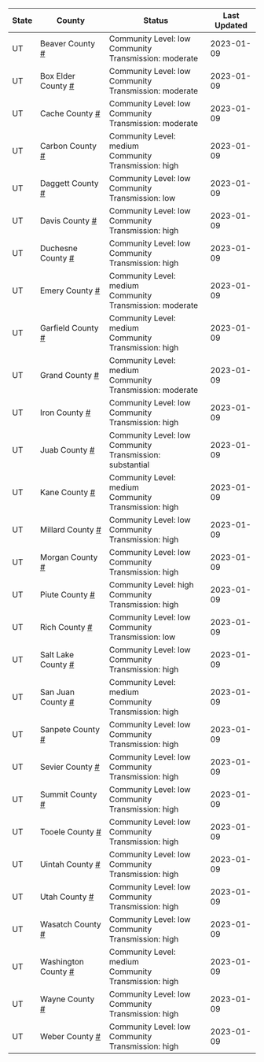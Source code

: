 State | County | Status | Last Updated
--- | --- | --- | --- 
UT | Beaver County <a href="#beaver_county">#</a> | <a name="beaver_county"></a>Community Level: low<br/>Community Transmission: moderate | 2023-01-09
UT | Box Elder County <a href="#box_elder_county">#</a> | <a name="box_elder_county"></a>Community Level: low<br/>Community Transmission: moderate | 2023-01-09
UT | Cache County <a href="#cache_county">#</a> | <a name="cache_county"></a>Community Level: low<br/>Community Transmission: moderate | 2023-01-09
UT | Carbon County <a href="#carbon_county">#</a> | <a name="carbon_county"></a>Community Level: medium<br/>Community Transmission: high | 2023-01-09
UT | Daggett County <a href="#daggett_county">#</a> | <a name="daggett_county"></a>Community Level: low<br/>Community Transmission: low | 2023-01-09
UT | Davis County <a href="#davis_county">#</a> | <a name="davis_county"></a>Community Level: low<br/>Community Transmission: high | 2023-01-09
UT | Duchesne County <a href="#duchesne_county">#</a> | <a name="duchesne_county"></a>Community Level: low<br/>Community Transmission: high | 2023-01-09
UT | Emery County <a href="#emery_county">#</a> | <a name="emery_county"></a>Community Level: medium<br/>Community Transmission: moderate | 2023-01-09
UT | Garfield County <a href="#garfield_county">#</a> | <a name="garfield_county"></a>Community Level: medium<br/>Community Transmission: high | 2023-01-09
UT | Grand County <a href="#grand_county">#</a> | <a name="grand_county"></a>Community Level: medium<br/>Community Transmission: moderate | 2023-01-09
UT | Iron County <a href="#iron_county">#</a> | <a name="iron_county"></a>Community Level: low<br/>Community Transmission: high | 2023-01-09
UT | Juab County <a href="#juab_county">#</a> | <a name="juab_county"></a>Community Level: low<br/>Community Transmission: substantial | 2023-01-09
UT | Kane County <a href="#kane_county">#</a> | <a name="kane_county"></a>Community Level: medium<br/>Community Transmission: high | 2023-01-09
UT | Millard County <a href="#millard_county">#</a> | <a name="millard_county"></a>Community Level: low<br/>Community Transmission: high | 2023-01-09
UT | Morgan County <a href="#morgan_county">#</a> | <a name="morgan_county"></a>Community Level: low<br/>Community Transmission: high | 2023-01-09
UT | Piute County <a href="#piute_county">#</a> | <a name="piute_county"></a>Community Level: high<br/>Community Transmission: high | 2023-01-09
UT | Rich County <a href="#rich_county">#</a> | <a name="rich_county"></a>Community Level: low<br/>Community Transmission: low | 2023-01-09
UT | Salt Lake County <a href="#salt_lake_county">#</a> | <a name="salt_lake_county"></a>Community Level: low<br/>Community Transmission: high | 2023-01-09
UT | San Juan County <a href="#san_juan_county">#</a> | <a name="san_juan_county"></a>Community Level: medium<br/>Community Transmission: high | 2023-01-09
UT | Sanpete County <a href="#sanpete_county">#</a> | <a name="sanpete_county"></a>Community Level: low<br/>Community Transmission: high | 2023-01-09
UT | Sevier County <a href="#sevier_county">#</a> | <a name="sevier_county"></a>Community Level: low<br/>Community Transmission: high | 2023-01-09
UT | Summit County <a href="#summit_county">#</a> | <a name="summit_county"></a>Community Level: low<br/>Community Transmission: high | 2023-01-09
UT | Tooele County <a href="#tooele_county">#</a> | <a name="tooele_county"></a>Community Level: low<br/>Community Transmission: high | 2023-01-09
UT | Uintah County <a href="#uintah_county">#</a> | <a name="uintah_county"></a>Community Level: low<br/>Community Transmission: high | 2023-01-09
UT | Utah County <a href="#utah_county">#</a> | <a name="utah_county"></a>Community Level: low<br/>Community Transmission: high | 2023-01-09
UT | Wasatch County <a href="#wasatch_county">#</a> | <a name="wasatch_county"></a>Community Level: low<br/>Community Transmission: high | 2023-01-09
UT | Washington County <a href="#washington_county">#</a> | <a name="washington_county"></a>Community Level: medium<br/>Community Transmission: high | 2023-01-09
UT | Wayne County <a href="#wayne_county">#</a> | <a name="wayne_county"></a>Community Level: low<br/>Community Transmission: high | 2023-01-09
UT | Weber County <a href="#weber_county">#</a> | <a name="weber_county"></a>Community Level: low<br/>Community Transmission: high | 2023-01-09
